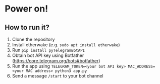 # Power on!
## How to run it?

1. Clone the repository
2. Install etherwake (e.g. ```sudo apt install etherwake```)
3. Run ```pip install pyTelegramBotAPI```
4. Obtain bot API key using Botfather (https://core.telegram.org/bots#botfather)
5. Run the app using
```TELEGRAM_TOKEN=<your bot API key> MAC_ADDRESS=<your MAC address> python3 app.py```
4. Send a message ```/start``` to your bot channel
